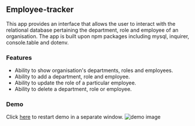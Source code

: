 ## Employee-tracker

This app provides an interface that allows the user to interact with the relational database pertaining the department, role and employee of an organisation. The app is built upon npm packages including mysql, inquirer, console.table and dotenv.

### Features

- Ability to show organisation's departments, roles and employees.
- Ability to add a department, role and employee.
- Ability to update the role of a particular employee.
- Ability to delete a department, role or employee.

### Demo

Click [here](./demo/employee_tracker_demo.gif) to restart demo in a separate window.
![demo image](./demo/employee_tracker_demo.gif)
